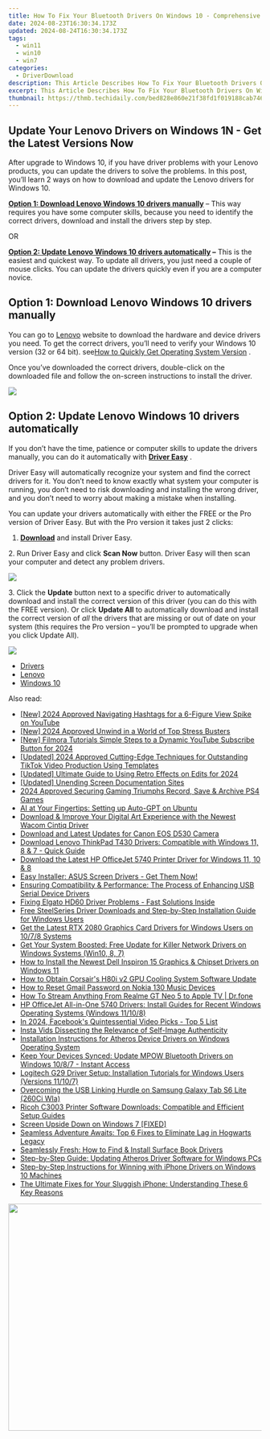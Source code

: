 ```yaml
---
title: How To Fix Your Bluetooth Drivers On Windows 10 - Comprehensive Guide
date: 2024-08-23T16:30:34.173Z
updated: 2024-08-24T16:30:34.173Z
tags:
  - win11
  - win10
  - win7
categories:
  - DriverDownload
description: This Article Describes How To Fix Your Bluetooth Drivers On Windows 10 - Comprehensive Guide
excerpt: This Article Describes How To Fix Your Bluetooth Drivers On Windows 10 - Comprehensive Guide
thumbnail: https://thmb.techidaily.com/bed828e860e21f38fd1f019188cab74669ed8a92873ff57d3d957484d8eacf74.jpg
---
```


## Update Your Lenovo Drivers on Windows 1N - Get the Latest Versions Now

After upgrade to Windows 10, if you have driver problems with your Lenovo products, you can update the drivers to solve the problems. In this post, you’ll learn 2 ways on how to download and update the Lenovo drivers for Windows 10.

 **[Option 1: Download Lenovo Windows 10 drivers manually](https://tools.techidaily.com/drivereasy/download/)**  – This way requires you have some computer skills, because you need to identify the correct drivers, download and install the drivers step by step.

OR

**[Option 2: Update Lenovo Windows 10 drivers automatically](https://tools.techidaily.com/drivereasy/download/) –** This is the easiest and quickest way. To update all drivers, you just need a couple of mouse clicks. You can update the drivers quickly even if you are a computer novice.

## Option 1: Download Lenovo Windows 10 drivers manually

 You can go to [Lenovo](https://shop-links.co/link/?exclusive=1&publisher_slug=itechdaily19598&url=http%3A%2F%2Fwww.lenovo.com) website to download the hardware and device drivers you need. To get the correct drivers, you’ll need to verify your Windows 10 version (32 or 64 bit). see[How to Quickly Get Operating System Version](https://tools.techidaily.com/drivereasy/download/) .  

 Once you’ve downloaded the correct drivers, double-click on the downloaded file and follow the on-screen instructions to install the driver.

![](https://images.drivereasy.com/wp-content/uploads/2017/04/img_58f8745d9ac4d.jpg)

## **Option 2: Update Lenovo Windows 10 drivers automatically**

 If you don’t have the time, patience or computer skills to update the drivers manually, you can do it automatically with **[Driver Easy](https://tools.techidaily.com/drivereasy/download/)**  .

 Driver Easy will automatically recognize your system and find the correct drivers for it. You don’t need to know exactly what system your computer is running, you don’t need to risk downloading and installing the wrong driver, and you don’t need to worry about making a mistake when installing.

 You can update your drivers automatically with either the FREE or the Pro version of Driver Easy. But with the Pro version it takes just 2 clicks:

 1. **[Download](https://tools.techidaily.com/drivereasy/download/)**   and install Driver Easy.

 2\. Run Driver Easy and click **Scan Now**   button. Driver Easy will then scan your computer and detect any problem drivers.

![](https://images.drivereasy.com/wp-content/uploads/2017/07/img_59799cca3859b.png)

 3\. Click the **Update** button next to a specific driver to automatically download and install the correct version of this driver (you can do this with the FREE version). Or click **Update All**  to automatically download and install the correct version of _all_   the drivers that are missing or out of date on your system (this requires the Pro version – you’ll be prompted to upgrade when you click Update All).

![](https://images.drivereasy.com/wp-content/uploads/2017/07/img_59799cd709647.jpg)

* [Drivers](https://tools.techidaily.com/drivereasy/download/)
* [Lenovo](https://tools.techidaily.com/drivereasy/download/)
* [Windows 10](https://tools.techidaily.com/drivereasy/download/)

<ins class="adsbygoogle"
     style="display:block"
     data-ad-format="autorelaxed"
     data-ad-client="ca-pub-7571918770474297"
     data-ad-slot="1223367746"></ins>



<ins class="adsbygoogle"
     style="display:block"
     data-ad-client="ca-pub-7571918770474297"
     data-ad-slot="8358498916"
     data-ad-format="auto"
     data-full-width-responsive="true"></ins>

<span class="atpl-alsoreadstyle">Also read:</span>
<div><ul>
<li><a href="https://youtube-webster.techidaily.com/024-approved-navigating-hashtags-for-a-6-figure-view-spike-on-youtube/"><u>[New] 2024 Approved  Navigating Hashtags for a 6-Figure View Spike on YouTube</u></a></li>
<li><a href="https://desktop-recording.techidaily.com/new-2024-approved-unwind-in-a-world-of-top-stress-busters/"><u>[New] 2024 Approved  Unwind in a World of Top Stress Busters</u></a></li>
<li><a href="https://eaxpv-info.techidaily.com/new-filmora-tutorials-simple-steps-to-a-dynamic-youtube-subscribe-button-for-2024/"><u>[New] Filmora Tutorials  Simple Steps to a Dynamic YouTube Subscribe Button for 2024</u></a></li>
<li><a href="https://tiktok-video-files.techidaily.com/updated-2024-approved-cutting-edge-techniques-for-outstanding-tiktok-video-production-using-templates/"><u>[Updated] 2024 Approved  Cutting-Edge Techniques for Outstanding TikTok Video Production Using Templates</u></a></li>
<li><a href="https://fox-cloud.techidaily.com/updated-ultimate-guide-to-using-retro-effects-on-edits-for-2024/"><u>[Updated] Ultimate Guide to Using Retro Effects on Edits for 2024</u></a></li>
<li><a href="https://remote-screen-capture.techidaily.com/updated-unending-screen-documentation-sites/"><u>[Updated] Unending Screen Documentation Sites</u></a></li>
<li><a href="https://digital-screen-recording.techidaily.com/2024-approved-securing-gaming-triumphs-record-save-and-archive-ps4-games/"><u>2024 Approved  Securing Gaming Triumphs  Record, Save & Archive PS4 Games</u></a></li>
<li><a href="https://tech-haven.techidaily.com/ai-at-your-fingertips-setting-up-auto-gpt-on-ubuntu/"><u>AI at Your Fingertips: Setting up Auto-GPT on Ubuntu</u></a></li>
<li><a href="https://driver-download.techidaily.com/1722971030008-download-and-improve-your-digital-art-experience-with-the-newest-wacom-cintiq-driver/"><u>Download & Improve Your Digital Art Experience with the Newest Wacom Cintiq Driver</u></a></li>
<li><a href="https://driver-download.techidaily.com/download-and-latest-updates-for-canon-eos-d530-camera/"><u>Download and Latest Updates for Canon EOS D530 Camera</u></a></li>
<li><a href="https://driver-download.techidaily.com/download-lenovo-thinkpad-t430-drivers-compatible-with-windows-11-8-and-7-quick-guide/"><u>Download Lenovo ThinkPad T430 Drivers: Compatible with Windows 11, 8 & 7 - Quick Guide</u></a></li>
<li><a href="https://driver-download.techidaily.com/download-the-latest-hp-officejet-5740-printer-driver-for-windows-11-10-and-8/"><u>Download the Latest HP OfficeJet 5740 Printer Driver for Windows 11, 10 & 8</u></a></li>
<li><a href="https://driver-download.techidaily.com/1722966095013-easy-installer-asus-screen-drivers-get-them-now/"><u>Easy Installer: ASUS Screen Drivers - Get Them Now!</u></a></li>
<li><a href="https://driver-download.techidaily.com/ensuring-compatibility-and-performance-the-process-of-enhancing-usb-serial-device-drivers/"><u>Ensuring Compatibility & Performance: The Process of Enhancing USB Serial Device Drivers</u></a></li>
<li><a href="https://driver-download.techidaily.com/fixing-elgato-hd60-driver-problems-fast-solutions-inside/"><u>Fixing Elgato HD60 Driver Problems - Fast Solutions Inside</u></a></li>
<li><a href="https://driver-download.techidaily.com/free-steelseries-driver-downloads-and-step-by-step-installation-guide-for-windows-users/"><u>Free SteelSeries Driver Downloads and Step-by-Step Installation Guide for Windows Users</u></a></li>
<li><a href="https://driver-download.techidaily.com/get-the-latest-rtx-2080-graphics-card-drivers-for-windows-users-on-1078-systems/"><u>Get the Latest RTX 2080 Graphics Card Drivers for Windows Users on 10/7/8 Systems</u></a></li>
<li><a href="https://driver-download.techidaily.com/get-your-system-boosted-free-update-for-killer-network-drivers-on-windows-systems-win10-8-7/"><u>Get Your System Boosted: Free Update for Killer Network Drivers on Windows Systems (Win10, 8, 7)</u></a></li>
<li><a href="https://driver-download.techidaily.com/how-to-install-the-newest-dell-inspiron-15-graphics-and-chipset-drivers-on-windows-11/"><u>How to Install the Newest Dell Inspiron 15 Graphics & Chipset Drivers on Windows 11</u></a></li>
<li><a href="https://driver-download.techidaily.com/how-to-obtain-corsairs-h80i-v2-gpu-cooling-system-software-update/"><u>How to Obtain Corsair's H80i v2 GPU Cooling System Software Update</u></a></li>
<li><a href="https://easy-unlock-android.techidaily.com/how-to-reset-gmail-password-on-nokia-130-music-devices-by-drfone-android/"><u>How to Reset Gmail Password on Nokia 130 Music Devices</u></a></li>
<li><a href="https://screen-mirror.techidaily.com/how-to-stream-anything-from-realme-gt-neo-5-to-apple-tv-drfone-by-drfone-android/"><u>How To Stream Anything From Realme GT Neo 5 to Apple TV | Dr.fone</u></a></li>
<li><a href="https://driver-download.techidaily.com/hp-officejet-all-in-one-5740-drivers-install-guides-for-recent-windows-operating-systems-windows-11108/"><u>HP OfficeJet All-in-One 5740 Drivers: Install Guides for Recent Windows Operating Systems (Windows 11/10/8)</u></a></li>
<li><a href="https://facebook-video-content.techidaily.com/in-2024-facebooks-quintessential-video-picks-top-5-list/"><u>In 2024, Facebook's Quintessential Video Picks - Top 5 List</u></a></li>
<li><a href="https://instagram-videos.techidaily.com/insta-vids-dissecting-the-relevance-of-self-image-authenticity/"><u>Insta Vids  Dissecting the Relevance of Self-Image Authenticity</u></a></li>
<li><a href="https://driver-download.techidaily.com/installation-instructions-for-atheros-device-drivers-on-windows-operating-system/"><u>Installation Instructions for Atheros Device Drivers on Windows Operating System</u></a></li>
<li><a href="https://driver-download.techidaily.com/keep-your-devices-synced-update-mpow-bluetooth-drivers-on-windows-1087-instant-access/"><u>Keep Your Devices Synced: Update MPOW Bluetooth Drivers on Windows 10/8/7 - Instant Access</u></a></li>
<li><a href="https://driver-download.techidaily.com/logitech-g29-driver-setup-installation-tutorials-for-windows-users-versions-11107/"><u>Logitech G29 Driver Setup: Installation Tutorials for Windows Users (Versions 11/10/7)</u></a></li>
<li><a href="https://driver-download.techidaily.com/overcoming-the-usb-linking-hurdle-on-samsung-galaxy-tab-s6-lite-260ci-wia/"><u>Overcoming the USB Linking Hurdle on Samsung Galaxy Tab S6 Lite (260Ci WIa)</u></a></li>
<li><a href="https://driver-download.techidaily.com/ricoh-c3003-printer-software-downloads-compatible-and-efficient-setup-guides/"><u>Ricoh C3003 Printer Software Downloads: Compatible and Efficient Setup Guides</u></a></li>
<li><a href="https://graphic-issues.techidaily.com/screen-upside-down-on-windows-7-fixed/"><u>Screen Upside Down on Windows 7 [FIXED]</u></a></li>
<li><a href="https://win-solutions.techidaily.com/seamless-adventure-awaits-top-6-fixes-to-eliminate-lag-in-hogwarts-legacy/"><u>Seamless Adventure Awaits: Top 6 Fixes to Eliminate Lag in Hogwarts Legacy</u></a></li>
<li><a href="https://driver-download.techidaily.com/seamlessly-fresh-how-to-find-and-install-surface-book-drivers/"><u>Seamlessly Fresh: How to Find & Install Surface Book Drivers</u></a></li>
<li><a href="https://driver-download.techidaily.com/step-by-step-guide-updating-atheros-driver-software-for-windows-pcs/"><u>Step-by-Step Guide: Updating Atheros Driver Software for Windows PCs</u></a></li>
<li><a href="https://driver-download.techidaily.com/step-by-step-instructions-for-winning-with-iphone-drivers-on-windows-10-machines/"><u>Step-by-Step Instructions for Winning with iPhone Drivers on Windows 10 Machines</u></a></li>
<li><a href="https://fox-that.techidaily.com/the-ultimate-fixes-for-your-sluggish-iphone-understanding-these-6-key-reasons/"><u>The Ultimate Fixes for Your Sluggish iPhone: Understanding These 6 Key Reasons</u></a></li>
</ul></div>

<!-- affiliate ads begin -->
<a href="https://ukaidot.sjv.io/c/5597632/1793234/19578" target="_top" id="1793234"><img src="//a.impactradius-go.com/display-ad/19578-1793234" border="0" alt="" width="678" height="452"/></a><img height="0" width="0" src="https://imp.pxf.io/i/5597632/1793234/19578" style="position:absolute;visibility:hidden;" border="0" />
<!-- affiliate ads end -->